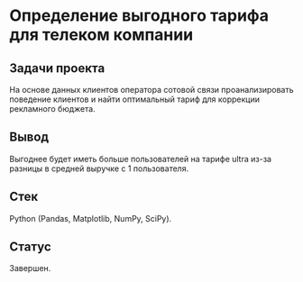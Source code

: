 # Определение выгодного тарифа для телеком компании

## Задачи проекта  

На основе данных клиентов оператора сотовой связи проанализировать поведение клиентов и найти оптимальный тариф для коррекции рекламного бюджета.

## Вывод

Выгоднее будет иметь больше пользователей на тарифе ultra из-за разницы в средней выручке с 1 пользователя. 

## Стек

Python (Pandas, Matplotlib, NumPy, SciPy).

## Статус

Завершен.